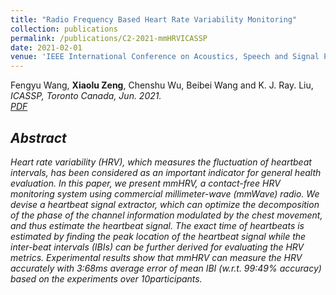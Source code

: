 ```yaml
---
title: "Radio Frequency Based Heart Rate Variability Monitoring"
collection: publications
permalink: /publications/C2-2021-mmHRVICASSP
date: 2021-02-01
venue: 'IEEE International Conference on Acoustics, Speech and Signal Processing (ICASSP)'
---
```

Fengyu Wang, <b>Xiaolu Zeng</b>, Chenshu Wu, Beibei Wang and K. J. Ray. Liu, <i>ICASSP, Toronto Canada, Jun. 2021<i>. <br>
[PDF](http://Xiaolu1263.github.io/files/ICASSP2021HRV.pdf)

## Abstract <br>
Heart rate variability (HRV), which measures the fluctuation of heartbeat intervals, has been considered as an important indicator for general health evaluation. In this paper, we present mmHRV, a contact-free HRV monitoring system using commercial millimeter-wave (mmWave) radio. We devise a heartbeat signal extractor, which can optimize the decomposition
of the phase of the channel information modulated by the chest movement, and thus estimate the heartbeat signal. The exact time of heartbeats is estimated by finding the peak location of the heartbeat signal while the inter-beat intervals (IBIs) can be further derived for evaluating the HRV metrics. Experimental results show that mmHRV can measure
the HRV accurately with 3:68ms average error of mean IBI (w.r.t. 99:49% accuracy) based on the experiments over 10participants.
